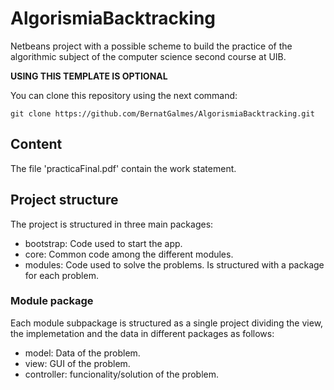 # AlgorismiaBacktracking

Netbeans project with a possible scheme to build the practice of the algorithmic subject of the computer science second course at UIB.

**USING THIS TEMPLATE IS OPTIONAL**

You can clone this repository using the next command:
```
git clone https://github.com/BernatGalmes/AlgorismiaBacktracking.git
```

## Content

The file 'practicaFinal.pdf' contain the work statement.

## Project structure

The project is structured in three main packages:

* bootstrap: Code used to start the app.
* core: Common code among the different modules.
* modules: Code used to solve the problems. Is structured with a package for each problem.

### Module package

Each module subpackage is structured as a single project dividing the view, the implemetation and the data in different packages as follows:

* model: Data of the problem.
* view: GUI of the problem.
* controller: funcionality/solution of the problem.


